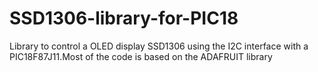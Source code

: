 # SSD1306-library-for-PIC18

Library to control a OLED display SSD1306 using the I2C interface with a PIC18F87J11.Most of the code is based on the ADAFRUIT library




